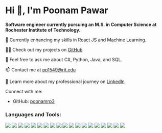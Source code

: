 # Hi 👋, I'm Poonam Pawar

**Software engineer currently pursuing an M.S. in Computer Science at Rochester Institute of Technology.**

🌱 Currently enhancing my skills in React JS and Machine Learning.

👨‍💻 Check out my projects on [GitHub](https://github.com/poonamrp3)

💬 Feel free to ask me about C#, Python, Java, and SQL.

📫 Contact me at [pp1549@rit.edu](mailto:pp1549@rit.edu)

📄 Learn more about my professional journey on [LinkedIn](https://www.linkedin.com/in/prp3/)

Connect with me:
- GitHub: [poonamrp3](https://github.com/poonamrp3)

### Languages and Tools:
<a href="https://docs.microsoft.com/en-us/dotnet/csharp/" target="_blank"><img src="https://img.shields.io/badge/-C%23-239120?logo=c-sharp&logoColor=white"></a>
<a href="https://www.java.com/" target="_blank"><img src="https://img.shields.io/badge/-Java-007396?logo=java&logoColor=white"></a>
<a href="https://www.python.org/" target="_blank"><img src="https://img.shields.io/badge/-Python-3776AB?logo=python&logoColor=white"></a>
<a href="https://developer.mozilla.org/en-US/docs/Web/JavaScript" target="_blank"><img src="https://img.shields.io/badge/-JavaScript-F7DF1E?logo=javascript&logoColor=black"></a>
<a href="https://en.wikipedia.org/wiki/SQL" target="_blank"><img src="https://img.shields.io/badge/-SQL-4479A1?logo=sql&logoColor=white"></a>
<a href="https://www.microsoft.com/en-us/sql-server" target="_blank"><img src="https://img.shields.io/badge/-Microsoft%20SQL%20Server-CC2927?logo=microsoft-sql-server&logoColor=white"></a>
<a href="https://www.mongodb.com/" target="_blank"><img src="https://img.shields.io/badge/-MongoDB-47A248?logo=mongodb&logoColor=white"></a>
<a href="https://www.postgresql.org/" target="_blank"><img src="https://img.shields.io/badge/-PostgreSQL-336791?logo=postgresql&logoColor=white"></a>
<a href="https://aws.amazon.com/" target="_blank"><img src="https://img.shields.io/badge/-AWS-232F3E?logo=amazon-aws&logoColor=white"></a>
<a href="https://reactjs.org/" target="_blank"><img src="https://img.shields.io/badge/-React-61DAFB?logo=react&logoColor=black"></a>
<a href="https://vuejs.org/" target="_blank"><img src="https://img.shields.io/badge/-Vue.js-4FC08D?logo=vue.js&logoColor=white"></a>
<a href="https://developer.mozilla.org/en-US/docs/Web/Guide/HTML/HTML5" target="_blank"><img src="https://img.shields.io/badge/-HTML5-E34F26?logo=html5&logoColor=white"></a>
<a href="https://developer.mozilla.org/en-US/docs/Web/CSS" target="_blank"><img src="https://img.shields.io/badge/-CSS3-1572B6?logo=css3&logoColor=white"></a>
<a href="https://getbootstrap.com/" target="_blank"><img src="https://img.shields.io/badge/-Bootstrap-563D7C?logo=bootstrap&logoColor=white"></a>
<a href="https://visualstudio.microsoft.com/" target="_blank"><img src="https://img.shields.io/badge/-Visual%20Studio-5C2D91?logo=visual-studio&logoColor=white"></a>
<a href="https://dotnet.microsoft.com/" target="_blank"><img src="https://img.shields.io/badge/-.NET-512BD4?logo=.net&logoColor=white"></a>
<a href="https://restfulapi.net/" target="_blank"><img src="https://img.shields.io/badge/-REST%20API-FF6C37?logo=rest-api&logoColor=white"></a>
<a href="https://www.atlassian.com/software/jira" target="_blank"><img src="https://img.shields.io/badge/-Jira-0052CC?logo=jira&logoColor=white"></a>
<a href="https://www.mendix.com/" target="_blank"><img src="https://img.shields.io/badge/-Mendix-1A82D6?logo=mendix&logoColor=white"></a>
